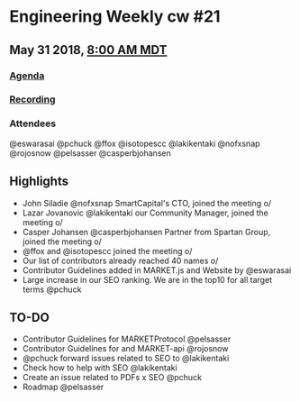 # Engineering Weekly cw #21
## May 31 2018, [8:00 AM MDT](https://www.worldtimebuddy.com/?qm=1&lid=7&h=7&date=2018-5-31&sln=8-8.5)
### [Agenda](https://github.com/MARKETProtocol/community/issues/44)
### [Recording](https://www.youtube.com/watch?v=MXzAj-Wu0-Y)
### Attendees
@eswarasai @pchuck @ffox @isotopescc @lakikentaki @nofxsnap @rojosnow @pelsasser @casperbjohansen

## Highlights

- John Siladie @nofxsnap SmartCapital's CTO, joined the meeting o/
- Lazar Jovanovic @lakikentaki our Community Manager, joined the meeting o/
- Casper Johansen @casperbjohansen Partner from Spartan Group, joined the meeting o/
- @ffox and @isotopescc joined the meeting o/
- Our list of contributors already reached 40 names o/
- Contributor Guidelines added in MARKET.js and Website by @eswarasai
- Large increase in our SEO ranking. We are in the top10 for all target terms @pchuck

## TO-DO

- Contributor Guidelines for MARKETProtocol @pelsasser
- Contributor Guidelines for  and MARKET-api @rojosnow
- @pchuck forward issues related to SEO to @lakikentaki 
- Check how to help with SEO @lakikentaki 
- Create an issue related to PDFs x SEO @pchuck
- Roadmap @pelsasser
